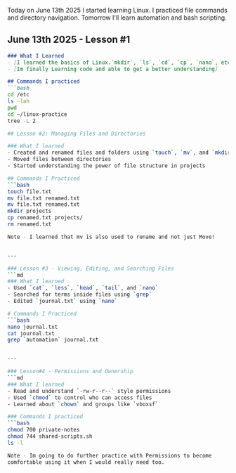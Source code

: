 Today on June 13th 2025  I started learning Linux.
I practiced file commands and directory navigation.
Tomorrow I'll learn automation and bash scripting.

## June 13th 2025 - Lesson #1
```md
### What I Learned
- [I learned the basics of Linux.`mkdir`, `ls`, `cd`, `cp`, `nano`, etc]
- [Im finally Learning code and able to get a better understanding]

## Commands I practiced
```bash
cd /etc
ls -lah
pwd
cd ~/linux-practice
tree -L 2

## Lesson #2: Managing Files and Directories

### What I learned
- Created and renamed files and folders using `touch`, `mv`, and `mkdir`
- Moved files between directories
- Started understanding the power of file structure in projects

## Commands I Practiced
```bash
touch file.txt
mv file.txt renamed.txt
mv file.txt renamed.txt
mkdir projects
cp renamed.txt projects/
rm renamed.txt

Note - I learned that mv is also used to rename and not just Move!


---

### Lesson #3 - Viewing, Editing, and Searching Files
```md
### What I learned
- Used `cat`, `less`, `head`, `tail`, and `nano`
- Searched for terms inside files using `grep`
- Edited `journal.txt` using `nano`

# Commands I Practiced
```bash
nano journal.txt
cat journal.txt
grep `automation` journal.txt


---

### Lesson#4 - Permissions and Ownership
```md
### What I learned
- Read and understand `-rw-r--r--` style permissions
- Used `chmod` to control who can access files
- Learned about `chown` and groups like `vboxsf`

### Commands I practiced
```bash
chmod 700 private-notes
chmod 744 shared-scripts.sh
ls -l

Note - Im going to do further practice with Permissions to become 
comfortable using it when I would really need too.
